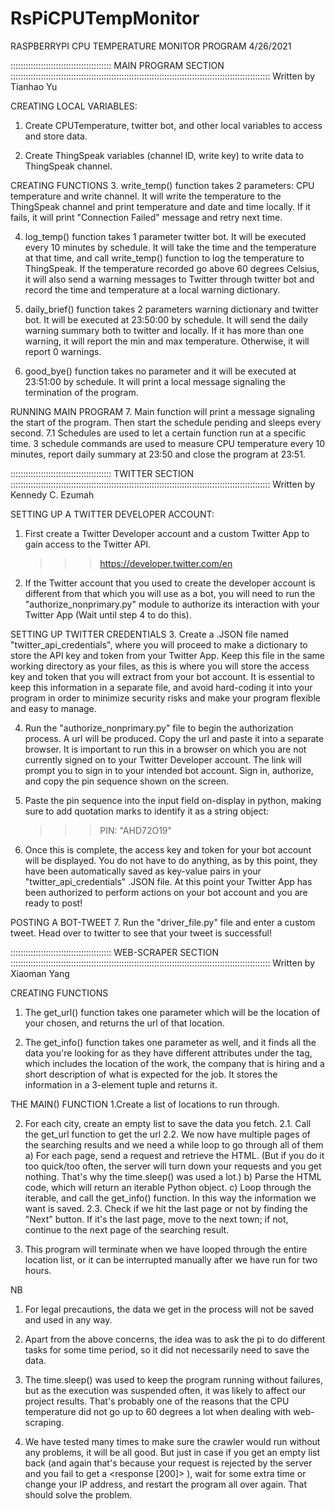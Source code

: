 # RsPiCPUTempMonitor
RASPBERRYPI CPU TEMPERATURE MONITOR PROGRAM
4/26/2021

:::::::::::::::::::::::::::::::::::::::: MAIN PROGRAM SECTION :::::::::::::::::::::::::::::::::::::::::::::::::::::::::::::::::::::::::::::::::::::::::::::::::::::::
Written by Tianhao Yu

CREATING LOCAL VARIABLES:
1. Create CPUTemperature, twitter bot, and other local variables to access and store data.

2. Create ThingSpeak variables (channel ID, write key) to write data to ThingSpeak channel.

CREATING FUNCTIONS
3. write_temp() function takes 2 parameters: CPU temperature and write channel. It will write the temperature to the
   ThingSpeak channel and print temperature and date and time locally. If it fails, it will print "Connection Failed"
   message and retry next time.

4. log_temp() function takes 1 parameter twitter bot. It will be executed every 10 minutes by schedule. It will take
   the time and the temperature at that time, and call write_temp() function to log the temperature to ThingSpeak. If
   the temperature recorded go above 60 degrees Celsius, it will also send a warning messages to Twitter through twitter
   bot and record the time and temperature at a local warning dictionary.

5. daily_brief() function takes 2 parameters warning dictionary and twitter bot. It will be executed at 23:50:00 by
   schedule. It will send the daily warning summary both to twitter and locally. If it has more than one warning, it
   will report the min and max temperature. Otherwise, it will report 0 warnings.

6. good_bye() function takes no parameter and it will be executed at 23:51:00 by schedule. It will print a local message
   signaling the termination of the program.

RUNNING MAIN PROGRAM
7. Main function will print a message signaling the start of the program. Then start the schedule pending and sleeps
   every second.
7.1 Schedules are used to let a certain function run at a specific time. 3 schedule commands are used to measure CPU
    temperature every 10 minutes, report daily summary at 23:50 and close the program at 23:51.
    
:::::::::::::::::::::::::::::::::::::::: TWITTER SECTION :::::::::::::::::::::::::::::::::::::::::::::::::::::::::::::::::::::::::::::::::::::::::::::::::::::::
Written by Kennedy C. Ezumah

SETTING UP A TWITTER DEVELOPER ACCOUNT:
1. First create a Twitter Developer account and a custom Twitter App to gain access to the Twitter API.

	>>> https://developer.twitter.com/en

2. If the Twitter account that you used to create the developer account is different from that which you will use as a bot, 
   you will need to run the "authorize_nonprimary.py" module to authorize its interaction with your Twitter App (Wait until step 4 to do this).

SETTING UP TWITTER CREDENTIALS 
3. Create a .JSON file named "twitter_api_credentials", where you will proceed to make a dictionary to store the API key and token from your Twitter App. 
   Keep this file in the same working directory as your files, as this is where you will store the access key and token that you  will extract from your
   bot account. It is essential to keep this information in a separate file, and avoid hard-coding it into your program in order to minimize security risks
   and make your program flexible and easy to manage. 

4. Run the "authorize_nonprimary.py" file to begin the authorization process. A url will be produced. Copy the url and paste it into a separate browser.
   It is important to run this in a browser on which you are not currently signed on to your Twitter Developer account. The link will prompt you to sign in to your
   intended bot account. Sign in, authorize, and copy the pin sequence shown on the screen.

5. Paste the pin sequence into the input field on-display in python, making sure to add quotation marks to identify it as a string object:

	>>> PIN: "AHD72O19"

6. Once this is complete, the access key and token for your bot account will be displayed. You do not have to do anything, as by this point, they have been automatically
   saved as key-value pairs in your "twitter_api_credentials" .JSON file. At this point your Twitter App has been authorized to perform actions on your
   bot account and you are ready to post!

POSTING A BOT-TWEET
7. Run the "driver_file.py" file and enter a custom tweet. Head over to twitter to see that your tweet is successful!

:::::::::::::::::::::::::::::::::::::::: WEB-SCRAPER SECTION :::::::::::::::::::::::::::::::::::::::::::::::::::::::::::::::::::::::::::::::::::::::::::::::::::::::
Written by Xiaoman Yang

CREATING FUNCTIONS
1. The get_url() function takes one parameter which will be the location of your chosen, and returns the url of that location.

2. The get_info() function takes one parameter as well, and it finds all the data you're looking for as they have different attributes under the tag, 
    which includes the location of the work, the company that is hiring and a short description of what is expected for the job. 
    It stores the information in a 3-element tuple and returns it.

THE MAIN() FUNCTION
1.Create a list of locations to run through.

2. For each city,  create an empty list to save the data you fetch.
    2.1. Call the get_url function to get the url
    2.2.  We now have multiple pages of the searching results and we need a while loop to go through all of them
	a) For each page, send a request and retrieve the HTML. 
	    (But if you do it too quick/too often, the server will turn down your requests and you get nothing. That's why the time.sleep() was used a lot.)
	b) Parse the HTML code, which will return an iterable Python object.
	c) Loop through the iterable, and call the get_info() function. In this way the information we want is saved.
   2.3. Check if we hit the last page or not by finding the "Next" button. If it's the last page, move to the next town; 
       if not, continue to the next page of the searching result.

3. This program will terminate when we have looped through the entire location list, or it can be interrupted manually after we have run for two hours. 

NB
1. For legal precautions, the data we get in the process will not be saved and used in any way.

2. Apart from the above concerns, the idea was to ask the pi to do different tasks for some time period, so it did not necessarily need to save the data.

3. The time.sleep() was used to keep the program running without failures, but as the execution was suspended often, it was likely to affect our project results. 
    That's probably one of the reasons that the CPU temperature did not go up to 60 degrees a lot when dealing with web-scraping.

4. We have tested many times to make sure the crawler would run without any problems, it will be all good. 
    But just in case if you get an empty list back (and again that's because your request is rejected by the server and you fail to get a <response [200]> ), 
    wait for some extra time or change your IP address, and restart the program all over again. That should solve the problem.

